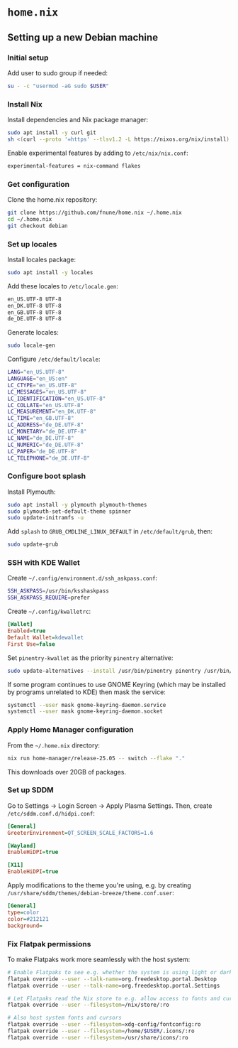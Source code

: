 # `home.nix`

## Setting up a new Debian machine

### Initial setup

Add user to sudo group if needed:

```bash
su - -c "usermod -aG sudo $USER"
```

### Install Nix

Install dependencies and Nix package manager:

```bash
sudo apt install -y curl git
sh <(curl --proto '=https' --tlsv1.2 -L https://nixos.org/nix/install) --daemon
```

Enable experimental features by adding to `/etc/nix/nix.conf`:

```bash
experimental-features = nix-command flakes
```

### Get configuration

Clone the home.nix repository:

```bash
git clone https://github.com/fnune/home.nix ~/.home.nix
cd ~/.home.nix
git checkout debian
```

### Set up locales

Install locales package:

```bash
sudo apt install -y locales
```

Add these locales to `/etc/locale.gen`:

```bash
en_US.UTF-8 UTF-8
en_DK.UTF-8 UTF-8
en_GB.UTF-8 UTF-8
de_DE.UTF-8 UTF-8
```

Generate locales:

```bash
sudo locale-gen
```

Configure `/etc/default/locale`:

```bash
LANG="en_US.UTF-8"
LANGUAGE="en_US:en"
LC_CTYPE="en_US.UTF-8"
LC_MESSAGES="en_US.UTF-8"
LC_IDENTIFICATION="en_US.UTF-8"
LC_COLLATE="en_US.UTF-8"
LC_MEASUREMENT="en_DK.UTF-8"
LC_TIME="en_GB.UTF-8"
LC_ADDRESS="de_DE.UTF-8"
LC_MONETARY="de_DE.UTF-8"
LC_NAME="de_DE.UTF-8"
LC_NUMERIC="de_DE.UTF-8"
LC_PAPER="de_DE.UTF-8"
LC_TELEPHONE="de_DE.UTF-8"
```

### Configure boot splash

Install Plymouth:

```bash
sudo apt install -y plymouth plymouth-themes
sudo plymouth-set-default-theme spinner
sudo update-initramfs -u
```

Add `splash` to `GRUB_CMDLINE_LINUX_DEFAULT` in `/etc/default/grub`, then:

```bash
sudo update-grub
```

### SSH with KDE Wallet

Create `~/.config/environment.d/ssh_askpass.conf`:

```bash
SSH_ASKPASS=/usr/bin/ksshaskpass
SSH_ASKPASS_REQUIRE=prefer
```

Create `~/.config/kwalletrc`:

```ini
[Wallet]
Enabled=true
Default Wallet=kdewallet
First Use=false
```

Set `pinentry-kwallet` as the priority `pinentry` alternative:

```sh
sudo update-alternatives --install /usr/bin/pinentry pinentry /usr/bin/pinentry-kwallet 95
```

If some program continues to use GNOME Keyring (which may be installed by programs unrelated to KDE) then mask the service:

```sh
systemctl --user mask gnome-keyring-daemon.service
systemctl --user mask gnome-keyring-daemon.socket
```

### Apply Home Manager configuration

From the `~/.home.nix` directory:

```bash
nix run home-manager/release-25.05 -- switch --flake "."
```

This downloads over 20GB of packages.

### Set up SDDM

Go to Settings → Login Screen → Apply Plasma Settings. Then, create `/etc/sddm.conf.d/hidpi.conf`:

```ini
[General]
GreeterEnvironment=QT_SCREEN_SCALE_FACTORS=1.6

[Wayland]
EnableHiDPI=true

[X11]
EnableHiDPI=true
```

Apply modifications to the theme you're using, e.g. by creating `/usr/share/sddm/themes/debian-breeze/theme.conf.user`:

```ini
[General]
type=color
color=#212121
background=
```

### Fix Flatpak permissions

To make Flatpaks work more seamlessly with the host system:

```sh
# Enable Flatpaks to see e.g. whether the system is using light or dark mode
flatpak override --user --talk-name=org.freedesktop.portal.Desktop
flatpak override --user --talk-name=org.freedesktop.portal.Settings

# Let Flatpaks read the Nix store to e.g. allow access to fonts and cursors
flatpak override --user --filesystem=/nix/store/:ro

# Also host system fonts and cursors
flatpak override --user --filesystem=xdg-config/fontconfig:ro
flatpak override --user --filesystem=/home/$USER/.icons/:ro
flatpak override --user --filesystem=/usr/share/icons/:ro
```
